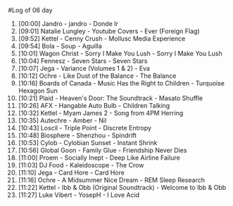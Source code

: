 #Log of 06 day

1. [00:00] Jandro - jandro - Donde Ir
1. [09:01] Natalie Lungley - Youtube Covers - Ever (Foreign Flag)
1. [09:52] Kettel - Cenny Crush - Mollusc Media Experience
1. [09:54] Bola - Soup - Aguilla
1. [10:01] Wagon Christ - Sorry I Make You Lush - Sorry I Make You Lush
1. [10:04] Fennesz - Seven Stars - Seven Stars
1. [10:07] Jega - Variance (Volumes 1 & 2) - Eva
1. [10:12] Ochre - Like Dust of the Balance - The Balance
1. [10:16] Boards of Canada - Music Has the Right to Children - Turquoise Hexagon Sun
1. [10:21] Plaid - Heaven's Door: The Soundtrack - Masato Shuffle
1. [10:26] AFX - Hangable Auto Bulb - Children Talking
1. [10:32] Kettel - Myam James 2 - Song from 4PM Herring
1. [10:35] Autechre - Amber - Nil
1. [10:43] Loscil - Triple Point - Discrete Entropy
1. [10:48] Biosphere - Shenzhou - Spindrift
1. [10:53] Cylob - Cylobian Sunset - Instant Shrink
1. [10:56] Global Goon - Family Glue - Friendship Never Dies
1. [11:00] Proem - Socially Inept - Deep Like Airline Failure
1. [11:03] DJ Food - Kaleidoscope - The Crow
1. [11:10] Jega - Card Hore - Card Hore
1. [11:16] Ochre - A Midsummer Nice Dream - REM Sleep Research
1. [11:22] Kettel - Ibb & Obb (Original Soundtrack) - Welcome to Ibb & Obb
1. [11:27] Luke Vibert - YosepH - I Love Acid
